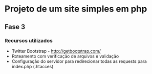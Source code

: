 # Projeto de um site simples em php
## Fase 3

### Recursos utilizados
* Twitter Bootstrap - http://getbootstrap.com/
* Roteamento com verificação de arquivos e validação
* Configuração do servidor para redirecionar todas as requests para index.php (.htacces)

